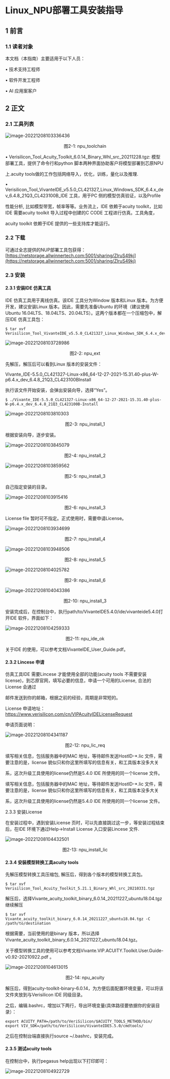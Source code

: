 # Linux_NPU部署工具安装指导
## 1 前言

### 1.1 读者对象

本文档（本指南）主要适用于以下人员：

• 技术支持工程师

• 软件开发工程师

• AI 应用案客户

## 2 正文

### 2.1 工具列表

![image-20221208103336436](${media}/image-20221208103336436.png)

<center>图2-1: npu_toolchain</center>

• Verisilicon_Tool_Acuity_Toolkit_6.0.14_Binary_Whl_src_20211228.tgz: 模型部署工具，提供了命令行和python 脚本两种界面协助客户将模型部署到芯原NPU 

上.acuity tools做的工作包括网络导入，优化，训练，量化以及推理.

• Verisilicon_Tool_VivanteIDE_v5.5.0_CL421327_Linux_Windows_SDK_6.4.x_dev_6.4.8_21Q3_CL423100B_IDE 工具，用于PC 侧的模型仿真验证，以及Profile

性能分析, 比如模型带宽，帧率等等。业务流上，IDE 依赖于acuity toolkit，比如IDE 需要acuity toolkit 导入过程中创建的C CODE 工程进行仿真。工具角度，

acuity toolkit 依赖于IDE 提供的一些支持库才能运行。

### 2.2 下载

可通过全志提供的NUP部署工具包获得：[https://netstorage.allwinnertech.com:5001/sharing/ZIruS49kj](https://netstorage.allwinnertech.com:5001/sharing/ZIruS49kj)

### 2.3 安装

#### 2.3.1 安装IDE 仿真工具

IDE 仿真工具用于离线仿真。该IDE 工具分为Window 版本和Linux 版本。为方便开发，建议安装Linux 版本。因此，需要先准备Ubuntu 的环境（建议使用Ubuntu 16.04LTS、18.04LTS、20.04LTS）。这两个版本都在一个压缩包中，解压IDE 仿真工具包：

```
$ tar xvf Verisilicon_Tool_VivanteIDE_v5.5.0_CL421327_Linux_Windows_SDK_6.4.x_dev_6.4.8_21Q3_CL423100B_20211228.tgz
```

![image-20221208103728986](${media}/image-20221208103728986.png)

<center>图2-2: npu_ext</center>

先解压，解压后可以看到Linux 版本的安装文件：

Vivante_IDE-5.5.0_CL421327-Linux-x86_64-12-27-2021-15.31.40-plus-W-p6.4.x_dev_6.4.8_21Q3_CL423100BInstall

执行该文件开始安装，会弹出安装向导，选择“Yes”。

```
$ ./Vivante_IDE-5.5.0_CL421327-Linux-x86_64-12-27-2021-15.31.40-plus-W-p6.4.x_dev_6.4.8_21Q3_CL423100B-Install
```

![image-20221208103810303](${media}/image-20221208103810303.png)

<center>图2-3: npu_install_1</center>

根据安装向导，逐步安装。

![image-20221208103845079](${media}/image-20221208103845079.png)

<center>图2-4: npu_install_2</center>

![image-20221208103859562](${media}/image-20221208103859562.png)

<center>图2-5: npu_install_3</center>

自己指定安装的目录。

![image-20221208103915416](${media}/image-20221208103915416.png)

<center>图2-6: npu_install_3</center>

License file 暂时可不指定。正式使用时，需要申请License。

![image-20221208103934699](${media}/image-20221208103934699.png)

<center>图2-7: npu_install_4</center>

![image-20221208103948506](${media}/image-20221208103948506.png)

<center>图2-8: npu_install_5</center>

![image-20221208104025782](${media}/image-20221208104025782.png)

<center>图2-9: npu_install_6</center>

![image-20221208104043386](${media}/image-20221208104043386.png)

<center>图2-10: npu_install_3</center>

安装完成后，在控制台中，执行path/to/VivanteIDE5.4.0/ide/vivanteide5.4.0打开IDE 软件，界面如下：

![image-20221208104259333](${media}/image-20221208104259333.png)

<center>图2-11: npu_ide_ok</center>

关于IDE 的使用，可以参考文档VivanteIDE_User_Guide.pdf。

#### 2.3.2 Lincese 申请

仿真工具IDE 需要Lincese 才能使用全部的功能(acuity tools 不需要安装license)，到芯原官网，填写必要的信息，申请一个可用的License, 合法的License 会通过

邮件发送到你的邮箱，根据之前的经验，周期是非常短的。

License 申请地址：https://www.verisilicon.com/cn/VIPAcuityIDELicenseRequest

申请页面说明：

![image-20221208104341187](${media}/image-20221208104341187.png)

<center>图2-12: npu_lic_req</center>

填写相关信息，包括服务器中的MAC 地址，等待邮件发送HostID-*.lic 文件，需要注意的是，license 貌似只和你这里所填写的信息有关，和工具版本没多大关

系，这次升级工具使用的license仍然是5.4.0 IDE 所使用的同一个license 文件。

填写相关信息，包括服务器中的MAC 地址，等待邮件发送HostID-*.lic 文件，需要注意的是，license 貌似只和你这里所填写的信息有关，和工具版本没多大关

系，这次升级工具使用的license仍然是5.4.0 IDE 所使用的同一个license 文件。

2.3.3 安装License

在安装过程中，遇到安装License 页时，可以先直接跳过这一步，等安装过程结束后，在IDE 环境下通过Help->Install License 入口安装Lincese 文件.

![image-20221208104432501](${media}/image-20221208104432501.png)

<center>图2-13: npu_install_lic</center>

#### 2.3.4 安装模型转换工具acuity tools

先解压模型转换工具压缩包, 解压后，得到各个版本的模型转换工具包。

```
$ tar xvf Verisilicon_Tool_Acuity_Toolkit_5.21.1_Binary_Whl_src_20210331.tgz
```

解压后，选择Vivante_acuity_toolkit_binary_6.0.14_20211227_ubuntu18.04.tgz 继续解压

```
$ tar xvf Vivante_acuity_toolkit_binary_6.0.14_20211227_ubuntu18.04.tgz -C /path/to/destination
```

根据需要，当前使用的是binary 版本，所以选择Vivante_acuity_toolkit_binary_6.0.14_20211227_ubuntu18.04.tgz。

关于模型转换工具的使用可以参考文档Vivante.VIP.ACUITY.Toolkit.User.Guide-v0.92-20210922.pdf 。

![image-20221208104613015](${media}/image-20221208104613015.png)

<center>图2-14: npu_acuity</center>

解压后，得到acuity-toolkit-binary-6.0.14，为方便后面配置环境变量，可以将该文件夹放到与Verisilicon IDE 同级目录。

之后，编辑.bashrc，增加以下两行，导出环境变量(具体路径要依据你的安装目录）：

```
export ACUITY_PATH=/path/to/VeriSilicon/$ACUITY_TOOLS_METHOD/bin/
export VIV_SDK=/path/to/VeriSilicon/VivanteIDE5.5.0/cmdtools/
```

之后在控制台端直接执行source ~/.bashrc，安装完成。

#### 2.3.5 测试acuity tools

在控制台中，执行pegasus help出现以下打印即可：

![image-20221208104922729](${media}/image-20221208104922729.png)


